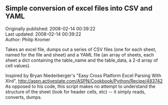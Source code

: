 ## Simple conversion of excel files into CSV and YAML  
Originally published: 2008-02-14 00:39:22  
Last updated: 2008-02-14 00:39:22  
Author: Philip Kromer  
  
Takes an excel file, dumps out a series of CSV files (one for each sheet, named for the file and sheet) and a YAML file (an array of sheets, each sheet a dict containing the table_name and the table_data, a 2-d array of cell values).

Inspired by Bryan Niederberger's "Easy Cross Platform Excel Parsing With Xlrd", http://aspn.activestate.com/ASPN/Cookbook/Python/Recipe/483742  As opposed to his code, this script makes no attempt to understand the structure of the sheet (look for header cells, etc) -- it simply reads, converts, dumps.